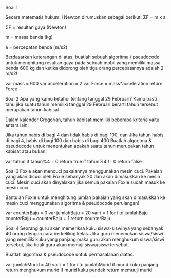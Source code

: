Soal 1

Secara matematis hukum II Newton dirumuskan sebagai berikut: ΣF = m x a

ΣF = resultan gaya (Newton)

m = massa benda (kg)

a = percepatan benda (m/s2)

Berdasarkan keterangan di atas, buatlah sebuah algoritma / pseudocode untuk menghitung resultan gaya pada sebuah mobil yang memiliki massa benda 600 kg dan ketika didorong oleh tiga orang percepatannya adalah 2 m/s2!

var mass = 600
var acceleration = 2
var Force = mass*acceleration
return Force

Soal 2
Apa yang kamu ketahui tentang tanggal 29 Februari? Kamu pasti tahu jika suatu tahun memiliki tanggal 29 Februari berarti tahun tersebut merupakan tahun kabisat.

Dalam kalender Gregorian, tahun kabisat memiliki beberapa kriteria yaitu antara lain:

Jika tahun habis di bagi 4 dan tidak habis di bagi 100, dan
Jika tahun habis di bagi 4, habis di bagi 100 dan habis di bagi 400
Buatlah algoritma & pseudocode untuk menentukan apakah suatu tahun merupakan tahun kabisat atau bukan!

var tahun
if tahun%4 = 0
  return true
if tahun%4 != 0
  return false

Soal 3
Foxie akan mencuci pakaiannya menggunakan mesin cuci. Pakaian yang akan dicuci oleh Foxie sebanyak 20 dan akan dimasukkan ke mesin cuci. Mesin cuci akan dinyalakan jika semua pakaian Foxie sudah masuk ke mesin cuci.

Bantulah Foxie untuk menghitung jumlah pakaian yang akan dimasukkan ke mesin cuci menggunakan algoritma & pseudocode perulangan!

var counterBaju = 0
var jumlahBaju = 20
var i = 1
for i to jumlahBaju
  counterBaju = counterBaju + 1
return counterBaju

Soal 4
Seorang guru akan memeriksa kuku siswa-siswinya yang sebanyak 40 orang dengan cara berkeliling kelas. Jika guru menemukan siswa/siswi yang memiliki kuku yang panjang maka guru akan menghukum siswa/siswi tersebut, jika tidak guru akan memuji siswa/siswi tersebut.

Buatlah algoritma & pseudocode untuk permasalahan diatas.

var jumlahMurid = 40
var i = 1
for i to jumlahMurid
  if murid kuku panjang
    return menghukum murid
  if murid kuku pendek
    return memuuji murid